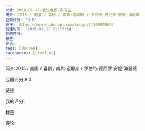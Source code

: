 ```yaml
---
pid: 2016-01-12-看过电影-实习生
简介: 2015 / 美国 / 喜剧 / 南希·迈耶斯 / 罗伯特·德尼罗 安妮·海瑟薇
豆瓣评分: '8.0'
链接: https://movie.douban.com/subject/10594965/
创建时间: '2016-01-12 21:25:54'
我的评分:
标签:
评论:
tags: [douban]
categories: [timeline]
---
```

简介:2015 / 美国 / 喜剧 / 南希·迈耶斯 / 罗伯特·德尼罗 安妮·海瑟薇

豆瓣评分:8.0

[链接](https://movie.douban.com/subject/10594965/)

我的评分:

标签:

评论:

